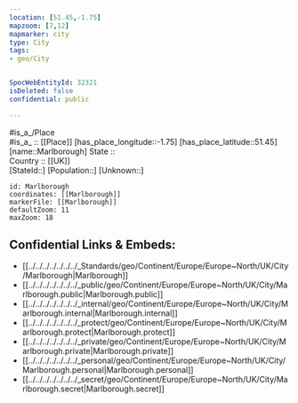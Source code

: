 ```yaml
---
location: [51.45,-1.75] 
mapzoom: [7,12] 
mapmarker: city 
type: City
tags:
- geo/City


SpocWebEntityId: 32321
isDeleted: false
confidential: public

---
```

#is_a_/Place  
#is_a_ :: [[Place]] 
[has_place_longitude::-1.75] 
[has_place_latitude::51.45] 
[name::Marlborough] 
State ::  
Country :: [[UK]]  
[StateId::] 
[Population::] 
[Unknown::] 


```leaflet
id: Marlborough
coordinates: [[Marlborough]] 
markerFile: [[Marlborough]] 
defaultZoom: 11 
maxZoom: 18
```


## Confidential Links & Embeds: 
- [[../../../../../../../_Standards/geo/Continent/Europe/Europe~North/UK/City/Marlborough|Marlborough]] 
- [[../../../../../../../_public/geo/Continent/Europe/Europe~North/UK/City/Marlborough.public|Marlborough.public]] 
- [[../../../../../../../_internal/geo/Continent/Europe/Europe~North/UK/City/Marlborough.internal|Marlborough.internal]] 
- [[../../../../../../../_protect/geo/Continent/Europe/Europe~North/UK/City/Marlborough.protect|Marlborough.protect]] 
- [[../../../../../../../_private/geo/Continent/Europe/Europe~North/UK/City/Marlborough.private|Marlborough.private]] 
- [[../../../../../../../_personal/geo/Continent/Europe/Europe~North/UK/City/Marlborough.personal|Marlborough.personal]] 
- [[../../../../../../../_secret/geo/Continent/Europe/Europe~North/UK/City/Marlborough.secret|Marlborough.secret]] 
